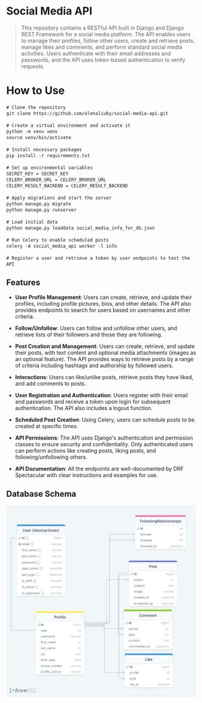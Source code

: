 # **Social Media API**

> This repository contains a RESTful API built in Django and Django REST Framework for a social media platform. The API
> enables users to manage their profiles, follow other users, create and retrieve posts, manage likes and comments, and
> perform standard social media activities.
> Users authenticate with their email addresses and passwords, and the API uses token-based authentication to verify
requests.


# How to Use
```shell
# Clone the repository
git clone https://github.com/olenaliuby/social-media-api.git

# Create a virtual environment and activate it
python -m venv venv
source venv/bin/activate

# Install necessary packages
pip install -r requirements.txt

# Set up environmental variables
SECRET_KEY = SECRET_KEY
CELERY_BROKER_URL = CELERY_BROKER_URL
CELERY_RESULT_BACKEND = CELERY_RESULT_BACKEND

# Apply migrations and start the server
python manage.py migrate
python manage.py runserver

# Load initial data
python manage.py loaddata social_media_info_for_db.json

# Run Celery to enable scheduled posts
celery -A social_media_api worker -l info

# Register a user and retrieve a token by user endpoints to test the API
```



## **Features**

* **User Profile Management**: Users can create, retrieve, and update their profiles, including profile pictures, bios,
and other details. The API also provides endpoints to search for users based on usernames and other criteria.

* **Follow/Unfollow**: Users can follow and unfollow other users, and retrieve lists of their followers and those they are
following.

*  **Post Creation and Management**: Users can create, retrieve, and update their posts, with text content and optional
media attachments (images as an optional feature). The API provides ways to retrieve posts by a range of criteria
including hashtags and authorship by followed users.

* **Interactions**: Users can like/unlike posts, retrieve posts they have liked, and add comments to posts.

* **User Registration and Authentication**: Users register with their email and passwords and receive a token upon login
for subsequent authentication. The API also includes a logout function.

* **Scheduled Post Creation**: Using Celery, users can schedule posts to be created at specific times.

* **API Permissions**: The API uses Django's authentication and permission classes to ensure security and confidentiality.
Only authenticated users can perform actions like creating posts, liking posts, and following/unfollowing others.

* **API Documentation**: All the endpoints are well-documented by DRF Spectacular with clear instructions and examples for use.

## **Database Schema**
![Social Media Api DB](social-media-api-db.png)
